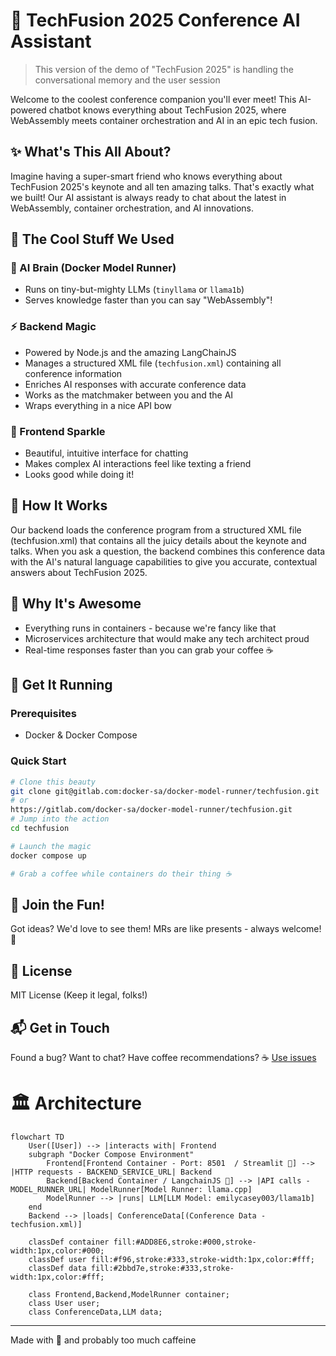 # 🤖 TechFusion 2025 Conference AI Assistant
> This version of the demo of "TechFusion 2025" is handling the conversational memory and the user session

Welcome to the coolest conference companion you'll ever meet! This AI-powered chatbot knows everything about TechFusion 2025, where WebAssembly meets container orchestration and AI in an epic tech fusion.

## ✨ What's This All About?

Imagine having a super-smart friend who knows everything about TechFusion 2025's keynote and all ten amazing talks. That's exactly what we built! Our AI assistant is always ready to chat about the latest in WebAssembly, container orchestration, and AI innovations.

## 🎯 The Cool Stuff We Used

### 🧠 AI Brain (Docker Model Runner)
- Runs on tiny-but-mighty LLMs (`tinyllama` or `llama1b`)
- Serves knowledge faster than you can say "WebAssembly"!

### ⚡ Backend Magic
- Powered by Node.js and the amazing LangChainJS
- Manages a structured XML file (`techfusion.xml`) containing all conference information
- Enriches AI responses with accurate conference data
- Works as the matchmaker between you and the AI
- Wraps everything in a nice API bow

### 💅 Frontend Sparkle
- Beautiful, intuitive interface for chatting
- Makes complex AI interactions feel like texting a friend
- Looks good while doing it!

## 🎯 How It Works

Our backend loads the conference program from a structured XML file (techfusion.xml) that contains all the juicy details about the keynote and talks. When you ask a question, the backend combines this conference data with the AI's natural language capabilities to give you accurate, contextual answers about TechFusion 2025.

## 🌟 Why It's Awesome


- Everything runs in containers - because we're fancy like that
- Microservices architecture that would make any tech architect proud
- Real-time responses faster than you can grab your coffee ☕

## 🚀 Get It Running

### Prerequisites
- Docker & Docker Compose 

### Quick Start 
```bash
# Clone this beauty
git clone git@gitlab.com:docker-sa/docker-model-runner/techfusion.git
# or
https://gitlab.com/docker-sa/docker-model-runner/techfusion.git
# Jump into the action
cd techfusion

# Launch the magic
docker compose up

# Grab a coffee while containers do their thing ☕
```

## 🤝 Join the Fun!

Got ideas? We'd love to see them! MRs are like presents - always welcome! 🎁

## 📜 License

MIT License (Keep it legal, folks!)

## 📬 Get in Touch

Found a bug? Want to chat? Have coffee recommendations? ☕
[Use issues](https://gitlab.com/docker-sa/docker-model-runner/techfusion/-/issues)


# 🏛️ Architecture

```mermaid
flowchart TD
    User([User]) --> |interacts with| Frontend
    subgraph "Docker Compose Environment"
        Frontend[Frontend Container - Port: 8501  / Streamlit 👑] --> |HTTP requests - BACKEND_SERVICE_URL| Backend
        Backend[Backend Container / LangchainJS 🦜] --> |API calls - MODEL_RUNNER_URL| ModelRunner[Model Runner: llama.cpp]
        ModelRunner --> |runs| LLM[LLM Model: emilycasey003/llama1b]
    end
    Backend --> |loads| ConferenceData[(Conference Data - techfusion.xml)]

    classDef container fill:#ADD8E6,stroke:#000,stroke-width:1px,color:#000;
    classDef user fill:#f96,stroke:#333,stroke-width:1px,color:#fff;
    classDef data fill:#2bbd7e,stroke:#333,stroke-width:1px,color:#fff;
    
    class Frontend,Backend,ModelRunner container;
    class User user;
    class ConferenceData,LLM data;
```


---

Made with 💖 and probably too much caffeine